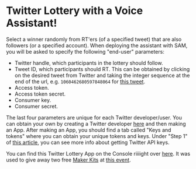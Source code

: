 # Twitter Lottery with a Voice Assistant!

Select a winner randomly from RT'ers (of a specified tweet) that are also followers (or a specified account).
When deploying the assistant with SAM, you will be asked to specify the following "end-user" parameters:
- Twitter handle, which participants in the lottery should follow.
- Tweet ID, which participants should RT. This can be obtained by clicking on the desired tweet from Twitter and taking the integer sequence at the end of the url, e.g. `1060462680597848064` for [this tweet](https://twitter.com/snips/status/1060462680597848064).
- Access token.
- Access token secret.
- Consumer key.
- Consumer secret.

The last four parameters are unique for each Twitter developer/user. 
You can obtain your own by creating a Twitter developer [here](https://developer.twitter.com) and then making an App.
After making an App, you should find a tab called "Keys and tokens" where you can obtain your unique tokens and keys.
Under "Step 1" of [this article](http://adilmoujahid.com/posts/2014/07/twitter-analytics/), you can see more info about getting Twitter API keys.

You can find this Twitter Lottery App on the Console riiiight over [here](https://console.snips.ai/store/en/skill_g7pX7N2oM87). It was used to give away two free [Maker Kits](https://makers.snips.ai/kit/) at [this event](https://www.hardwarepioneers.com/2018-events/l-the-impact-of-ai-and-ml-on-iot).
